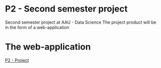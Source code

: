 # P2 - Second semester project
Second semester project at AAU - Data Science
The project product will be in the form of a web-application

# The web-application
[P2 - Project](https://grunkg.github.io/P2/)
